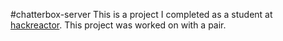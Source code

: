 #chatterbox-server
This is a project I completed as a student at [hackreactor](http://hackreactor.com). This project was worked on with a pair.